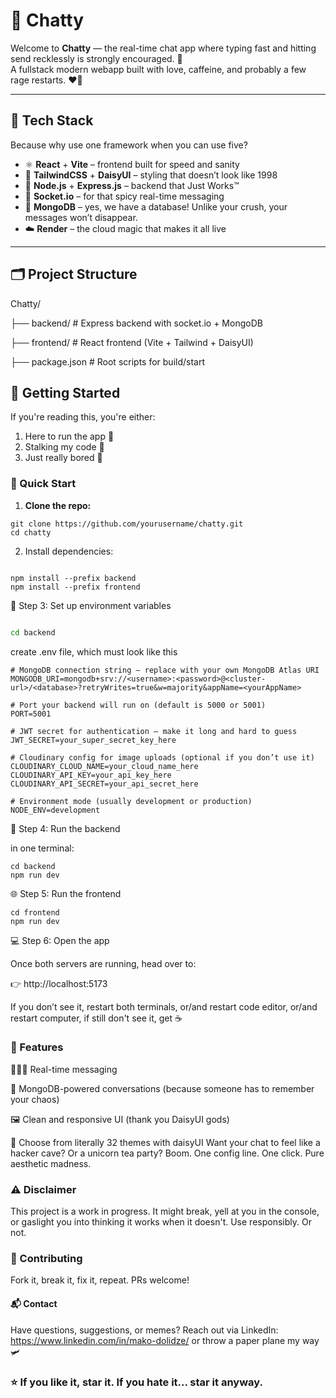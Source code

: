 # 💬 Chatty

Welcome to **Chatty** — the real-time chat app where typing fast and hitting send recklessly is strongly encouraged. 🚀  
A fullstack modern webapp built with love, caffeine, and probably a few rage restarts. ❤️‍🔥

---

## 🔧 Tech Stack

Because why use one framework when you can use five?

- ⚛️ **React** + **Vite** – frontend built for speed and sanity
- 🎨 **TailwindCSS** + **DaisyUI** – styling that doesn’t look like 1998
- 🧠 **Node.js** + **Express.js** – backend that Just Works™
- 📡 **Socket.io** – for that spicy real-time messaging
- 🍃 **MongoDB** – yes, we have a database! Unlike your crush, your messages won’t disappear.
- ☁️ **Render** – the cloud magic that makes it all live

---

## 🗂 Project Structure

Chatty/

  ├── backend/ # Express backend with socket.io + MongoDB

  ├── frontend/ # React frontend (Vite + Tailwind + DaisyUI)

  ├── package.json # Root scripts for build/start

## 🧪 Getting Started

If you're reading this, you're either:
1. Here to run the app 🔧
2. Stalking my code 👀
3. Just really bored 🤷

### 🚀 Quick Start

1. **Clone the repo:**
 ```
 git clone https://github.com/yourusername/chatty.git
 cd chatty
```
2. Install dependencies:

```

npm install --prefix backend
npm install --prefix frontend
```

🔐 Step 3: Set up environment variables

    
```bash

cd backend
```
create .env file, which must look like this

```
# MongoDB connection string – replace with your own MongoDB Atlas URI
MONGODB_URI=mongodb+srv://<username>:<password>@<cluster-url>/<database>?retryWrites=true&w=majority&appName=<yourAppName>

# Port your backend will run on (default is 5000 or 5001)
PORT=5001

# JWT secret for authentication – make it long and hard to guess
JWT_SECRET=your_super_secret_key_here

# Cloudinary config for image uploads (optional if you don’t use it)
CLOUDINARY_CLOUD_NAME=your_cloud_name_here
CLOUDINARY_API_KEY=your_api_key_here
CLOUDINARY_API_SECRET=your_api_secret_here

# Environment mode (usually development or production)
NODE_ENV=development
```
🚀 Step 4: Run the backend

in one terminal:
```
cd backend
npm run dev
```

🌐 Step 5: Run the frontend
```
cd frontend
npm run dev
```
💻 Step 6: Open the app

Once both servers are running, head over to:

👉 http://localhost:5173

If you don’t see it,  restart both terminals, or/and restart code editor, or/and restart computer, if still don't see it, get ☕


### 👀 Features

🧑‍🤝‍🧑 Real-time messaging

🍃 MongoDB-powered conversations (because someone has to remember your chaos)

🖼 Clean and responsive UI (thank you DaisyUI gods)

🌈 Choose from literally 32 themes with daisyUI
Want your chat to feel like a hacker cave? Or a unicorn tea party?
Boom. One config line. One click. Pure aesthetic madness.

### ⚠️ Disclaimer
This project is a work in progress. It might break, yell at you in the console, or gaslight you into thinking it works when it doesn't.
Use responsibly. Or not.

### 🙌 Contributing
Fork it, break it, fix it, repeat. PRs welcome!

#### 📬 Contact

Have questions, suggestions, or memes?
Reach out via LinkedIn: https://www.linkedin.com/in/mako-dolidze/ or throw a paper plane my way 🛩️

### ⭐ If you like it, star it. If you hate it... star it anyway. 


